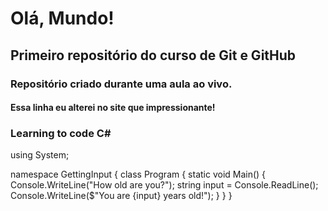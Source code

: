 # Olá, Mundo!
## Primeiro repositório do curso de Git e GitHub
 
 ### Repositório criado durante uma aula ao vivo.

#### Essa linha eu alterei no site que impressionante!

### Learning to code C#

using System;

namespace GettingInput
{
  class Program
  {
    static void Main()
    {
      Console.WriteLine("How old are you?");
      string input = Console.ReadLine();
      Console.WriteLine($"You are {input} years old!");
    }
  }
}


